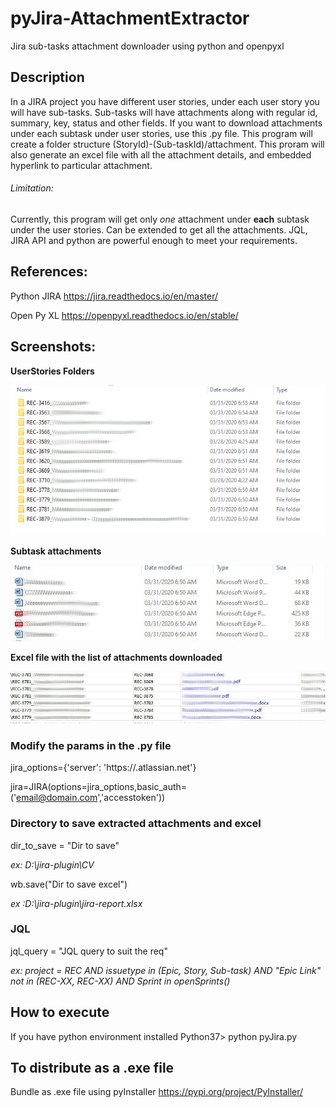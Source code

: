 # pyJira-AttachmentExtractor
Jira sub-tasks attachment downloader using python and openpyxl

## Description
In a JIRA project you have different user stories, under each user story you will have sub-tasks.
Sub-tasks will have attachments along with regular id, summary, key, status and other fields.
If you want to download attachments under each subtask under user stories, use this .py file.
This program will create a folder structure (StoryId)-(Sub-taskId)/attachment.
This proram will also generate an excel file with all the attachment details, and embedded hyperlink to particular attachment.

###### Limitation:
Currently, this program will get only *one* attachment under **each** subtask under the user stories.
Can be extended to get all the attachments. 
JQL, JIRA API and python are powerful enough to meet your requirements.

## References:
Python JIRA 
https://jira.readthedocs.io/en/master/

Open Py XL
https://openpyxl.readthedocs.io/en/stable/

## Screenshots:
__UserStories Folders__

![User Stories Folders](/images/stories.png)

__Subtask attachments__

![Subtask attachment](/images/subtasks_attc.jpg)


__Excel file with the list of attachments downloaded__

![Excel file with the list of attachments downloaded](/images/excel.jpg)


### Modify the params in the .py file
jira_options={'server': 'https://<company>.atlassian.net'}

jira=JIRA(options=jira_options,basic_auth=('email@domain.com','accesstoken'))

### Directory to save extracted attachments and excel
dir_to_save = "Dir to save" 

_ex: D:\\jira-plugin\\CV_

wb.save("Dir to save excel") 

_ex :D:\\jira-plugin\\jira-report.xlsx_

### JQL
jql_query = "JQL query to suit the req" 

_ex: project = REC AND issuetype in (Epic, Story, Sub-task) AND "Epic Link" not in (REC-XX, REC-XX) AND Sprint in openSprints()_


## How to execute
If you have python environment installed
Python37> python pyJira.py

## To distribute as a .exe file
Bundle as .exe file using pyInstaller
https://pypi.org/project/PyInstaller/ 


